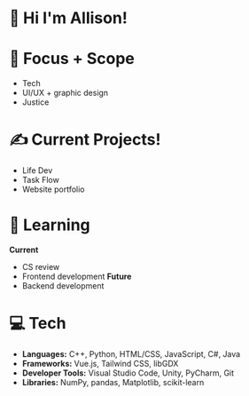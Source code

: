 # 💌 Hi I'm Allison!

# 🌱 Focus + Scope
- Tech
- UI/UX + graphic design
- Justice

# ✍️ **Current Projects!**
- Life Dev
- Task Flow
- Website portfolio

# 📖 **Learning**
**Current**
- CS review
- Frontend development
**Future**
- Backend development

# 💻 **Tech**
- **Languages:** C++, Python, HTML/CSS, JavaScript, C#, Java
- **Frameworks:** Vue.js, Tailwind CSS, libGDX
- **Developer Tools:** Visual Studio Code, Unity, PyCharm, Git
- **Libraries:** NumPy, pandas, Matplotlib, scikit-learn

<!---
allison-pham/allison-pham is a ✨ special ✨ repository because its `README.md` (this file) appears on your GitHub profile.
You can click the Preview link to take a look at your changes.

  ![Stats](https://github-readme-stats.vercel.app/api/top-langs/?username=allison-pham&layout=compact&theme=dark&langs_count=4)

<p align="left"> 
    <a href="https://www.python.org" target="_blank"> <img src="https://github.com/allison-pham/allison-pham/blob/main/python.png" alt="python" width="40" height="40"/> </a>
</p>
--->
